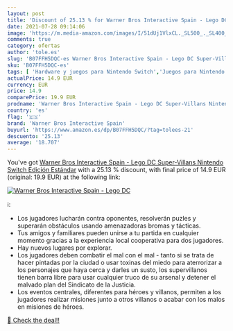 ```yaml
---
layout: post
title: 'Discount of 25.13 % for Warner Bros Interactive Spain - Lego DC '
date: 2021-07-28 09:14:06
image: 'https://m.media-amazon.com/images/I/51dUj1VlxCL._SL500_._SL400_.jpg'
comments: true
category: ofertas
author: 'tole.es'
slug: 'B07FFH5DQC-es Warner Bros Interactive Spain - Lego DC Super-Villans...'
sku: 'B07FFH5DQC-es'
tags: [ 'Hardware y juegos para Nintendo Switch','Juegos para Nintendo Switch','Videojuegos','lego','warner bros interactive spain', ]
actualPrice: 14.9 EUR
currency: EUR
price: 14.9
comparePrice: 19.9 EUR
prodname: 'Warner Bros Interactive Spain - Lego DC Super-Villans Nintendo Switch  Edición Estándar'
country: 'es'
flag: '🇪🇸'
brand: 'Warner Bros Interactive Spain'
buyurl: 'https://www.amazon.es/dp/B07FFH5DQC/?tag=tolees-21'
descuento: '25.13'
average: '18.707'
---
```


You've got [Warner Bros Interactive Spain - Lego DC Super-Villans Nintendo Switch  Edición Estándar](https://www.amazon.es/dp/B07FFH5DQC/?tag=tolees-21) with a  25.13 % discount, with final price of 14.9 EUR (original: 19.9 EUR) at the following link:

[![Warner Bros Interactive Spain - Lego DC ](https://m.media-amazon.com/images/I/51dUj1VlxCL._SL500_._SL400_.jpg)](https://www.amazon.es/dp/B07FFH5DQC/?tag=tolees-21)

ℹ️:

- Los jugadores lucharán contra oponentes, resolverán puzles y superarán obstáculos usando amenazadoras bromas y tácticas.
- Tus amigos y familiares pueden unirse a tu partida en cualquier momento gracias a la experiencia local cooperativa para dos jugadores.
- Hay nuevos lugares por explorar.
- Los jugadores deben combatir el mal con el mal - tanto si se trata de hacer pintadas por la ciudad o usar toxinas del miedo para aterrorizar a los personajes que haya cerca y darles un susto, los supervillanos tienen barra libre para usar cualquier truco de su arsenal y detener el malvado plan del Sindicato de la Justicia.
- Los eventos centrales, diferentes para héroes y villanos, permiten a los jugadores realizar misiones junto a otros villanos o acabar con los malos en misiones de héroes.

[🛒 Check the deal!!](https://www.amazon.es/dp/B07FFH5DQC/?tag=tolees-21)
